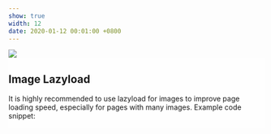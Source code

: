 ```yaml
---
show: true
width: 12
date: 2020-01-12 00:01:00 +0800
---
```

<div>
  <img data-src="{{ 'assets/images/covers/cover1.jpg' | relative_url }}" class="lazy w-100 rounded-sm" src="{{ '/assets/images/empty_300x200.png' | relative_url }}">

  <div class="card-img-overlay" style="overflow: scroll; background: rgb(255,255,255,0.8)">
    <h2 class="card-title">Image Lazyload</h2>
    <p class="card-text">
      It is highly recommended to use lazyload for images to improve page loading speed, especially for pages with many images.
      Example code snippet:
    </p>
  </div>
</div>
